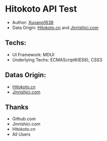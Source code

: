 # Hitokoto API Test

- Author: [Xuyang1638](https://github.com/xuyang1638)
- Data Origin: [Hitokoto.cn](https://hitokoto.cn) and [Jinrishici.com](https://jinrishici.com)

## Techs:

- UI Framework: MDUI
- Underlying Techs: ECMAScript6(ES6), CSS3

## Datas Origin:

- [Hitokoto.cn](https://hitokoto.cn)
- [Jinrishici.com](https://jinrishici.com)

## Thanks

- Github.com
- Jinrishici.com
- Hitokoto.cn
- All Users
